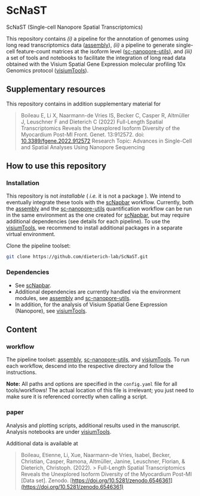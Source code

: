 
# ScNaST
ScNaST (Single-cell Nanopore Spatial Transcriptomics)

This repository contains *(i)* a pipeline for the annotation of genomes using long read transcriptomics data ([assembly](workflow/assembly/)), *(ii)* a pipeline to generate single-cell feature-count matrices at the isoform level ([sc-nanopore-utils](workflow/sc-nanopore-utils/)), and *(iii)* a set of tools and notebooks to facilitate the integration of long read data obtained with the Visium Spatial Gene Expression molecular profiling 10x Genomics protocol ([visiumTools](workflow/visiumtools/)).


## Supplementary resources 

This repository contains in addition supplementary material for

> Boileau E, Li X, Naarmann-de Vries IS, Becker C, Casper R, Altmüller J, Leuschner F and Dieterich C (2022)
> Full-Length Spatial Transcriptomics Reveals the Unexplored Isoform Diversity of the Myocardium Post-MI
> Front. Genet. 13:912572. doi: [10.3389/fgene.2022.912572](https://www.frontiersin.org/articles/10.3389/fgene.2022.912572/full)
> Research Topic: Advances in Single-Cell and Spatial Analyses Using Nanopore Sequencing


## How to use this repository

### Installation

This repository is not *installable* ( *i.e.* it is not a package ). We intend to eventually integrate these tools with the [scNapbar](https://github.com/dieterich-lab/single-cell-nanopore) workflow. Currently, both the [assembly](workflow/assembly/) and the [sc-nanopore-utils](workflow/sc-nanopore-utils/) quantification workflow can be run in the same environment as the one created for [scNapbar](https://github.com/dieterich-lab/single-cell-nanopore), but may
require additional dependencies (see details for each pipeline). To use the [visiumTools](workflow/visiumtools/), we recommend to install additional packages in a separate virtual environment.

Clone the pipeline toolset:

```bash
git clone https://github.com/dieterich-lab/ScNaST.git
```

### Dependencies

- See [scNapbar](https://github.com/dieterich-lab/single-cell-nanopore).
- Additional dependencies are currently handled via the environment modules, see [assembly](workflow/assembly/) and [sc-nanopore-utils](workflow/sc-nanopore-utils/).
- In addition, for the analysis of Visium Spatial Gene Expression (Nanopore), see [visiumTools](workflow/visiumtools/).


## Content

### workflow

The pipeline toolset: [assembly](workflow/assembly/), [sc-nanopore-utils](workflow/sc-nanopore-utils/), and [visiumTools](workflow/visiumtools/).
To run each workflow, descend into the respective directory and follow the instructions.

**Note:** All paths and options are specified in the `config.yaml` file for all tools/workflows! The actual location of this file is irrelevant; you just 
need to make sure it is referenced correctly when calling a script.

### paper

Analysis and plotting scripts, additional results used in the manuscript. Analysis notebooks are under [visiumTools](workflow/visiumtools/).

Additional data is available at

> Boileau, Etienne, Li, Xue, Naarmann-de Vries, Isabel, Becker, Christian, Casper, Ramona, Altmüller, Janine, Leuschner, Florian, & Dieterich, Christoph. (2022). > Full-Length Spatial Transcriptomics Reveals the Unexplored Isoform Diversity of the Myocardium Post-MI [Data set]. 
> Zenodo. [https://doi.org/10.5281/zenodo.6546361](https://doi.org/10.5281/zenodo.6546361)

